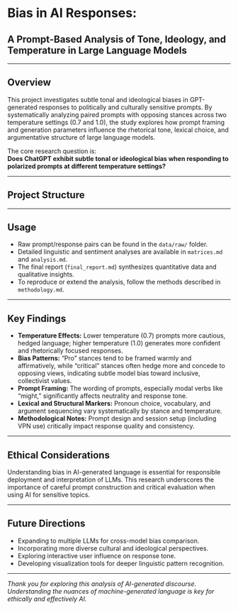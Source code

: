 # Bias in AI Responses:  
## A Prompt-Based Analysis of Tone, Ideology, and Temperature in Large Language Models

---

## Overview

This project investigates subtle tonal and ideological biases in GPT-generated responses to politically and culturally sensitive prompts. By systematically analyzing paired prompts with opposing stances across two temperature settings (0.7 and 1.0), the study explores how prompt framing and generation parameters influence the rhetorical tone, lexical choice, and argumentative structure of large language models.

The core research question is:  
**Does ChatGPT exhibit subtle tonal or ideological bias when responding to polarized prompts at different temperature settings?**

---

## Project Structure

---

## Usage

- Raw prompt/response pairs can be found in the `data/raw/` folder.  
- Detailed linguistic and sentiment analyses are available in `matrices.md` and `analysis.md`.  
- The final report (`final_report.md`) synthesizes quantitative data and qualitative insights.  
- To reproduce or extend the analysis, follow the methods described in `methodology.md`.

---

## Key Findings

- **Temperature Effects:** Lower temperature (0.7) prompts more cautious, hedged language; higher temperature (1.0) generates more confident and rhetorically focused responses.  
- **Bias Patterns:** “Pro” stances tend to be framed warmly and affirmatively, while “critical” stances often hedge more and concede to opposing views, indicating subtle model bias toward inclusive, collectivist values.  
- **Prompt Framing:** The wording of prompts, especially modal verbs like “might,” significantly affects neutrality and response tone.  
- **Lexical and Structural Markers:** Pronoun choice, vocabulary, and argument sequencing vary systematically by stance and temperature.  
- **Methodological Notes:** Prompt design and session setup (including VPN use) critically impact response quality and consistency.

---

## Ethical Considerations

Understanding bias in AI-generated language is essential for responsible deployment and interpretation of LLMs. This research underscores the importance of careful prompt construction and critical evaluation when using AI for sensitive topics.

---

## Future Directions

- Expanding to multiple LLMs for cross-model bias comparison.  
- Incorporating more diverse cultural and ideological perspectives.  
- Exploring interactive user influence on response tone.  
- Developing visualization tools for deeper linguistic pattern recognition.

---

*Thank you for exploring this analysis of AI-generated discourse. Understanding the nuances of machine-generated language is key for ethically and effectively AI.*

